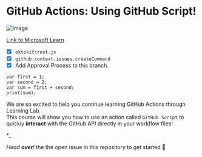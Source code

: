 # GitHub Actions: Using GitHub Script!

![Image](https://docs.microsoft.com/learn/azure-devops/shared/media/mara.png)

[Link to Microsoft Learn](https://docs.microsoft.com/learn)

- [X] `oktokit\rest.js`
- [X] `github.context.issues.createCommand`
- [X]  Add Approval Process to this branch.

`````
var first = 1;
var second = 2;
var sum = first + second;
print(sum);
``````

We are so excited to help you continue learning GitHub Actions through Learning Lab. <br/> This course will show you how to use an aciton called `GitHub Script` to quickly <strong>interact</strong> with the GitHub API directly in your workflow files!

\*\_

*Head **over**!* the the open issue in this repository to get started :tada:
